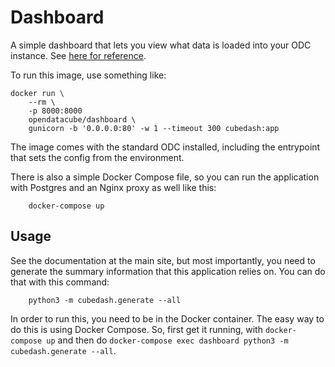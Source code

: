 # Dashboard

A simple dashboard that lets you view what data is loaded into your ODC instance. See [here for reference](https://github.com/data-cube/dea-dashboard).

To run this image, use something like:

```
docker run \
    --rm \
    -p 8000:8000
    opendatacube/dashboard \
    gunicorn -b '0.0.0.0:80' -w 1 --timeout 300 cubedash:app
```

The image comes with the standard ODC installed, including the entrypoint that sets the config from the environment.

There is also a simple Docker Compose file, so you can run the application with Postgres and an Nginx proxy as well like this:

```
    docker-compose up
```

## Usage
See the documentation at the main site, but most importantly, you need to generate the summary information that this application relies on. You can do that with this command:

```
    python3 -m cubedash.generate --all
```

In order to run this, you need to be in the Docker container. The easy way to do this is using Docker Compose. So, first get it running, with `docker-compose up` and then do `docker-compose exec dashboard python3 -m cubedash.generate --all`.
